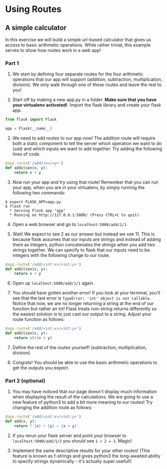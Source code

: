 # Using Routes

## A simple calculator

In this exercise we will build a simple url-based calculator that gives us access to basic arithmetic operations. While rather trivial, this example serves to show how routes work in a web app!

### Part 1

1. We start by defining four separate routes for the four arithmetic operations that our app will support (addition, subtraction, multiplication, division). We only walk through one of these routes and leave the rest to you!

2. Start off by making a new app.py in a folder. **Make sure that you have your virtualenv activated!**. Import the flask library and create your flask app.
  ```python
  from flask import Flask

  app = Flask(__name__)
  ```

2. We need to add routes to our app now! The addition route will require both a static component to tell the server which operation we want to do (`add`) and which inputs we want to add together. Try adding the following lines of code.
  ```python
  @app.route('/add/<x>/<y>')
  def addition(x, y):
      return x + y
  ```

3. Now run your app and try using that route! Remember that you can run your app, when you are in your virtualenv, by simply running the following two commands:
  ```shell
  $ export FLASK_APP=app.py
  $ flask run
    * Serving Flask app "app"
    * Running on http://127.0.0.1:5000/ (Press CTRL+C to quit)
  ```

4. Open a web browser and go to `localhost:5000/add/1/1`

5. Wait! We expect to see 2 as our answer but instead we see 11. This is because flask assumes that our inputs are strings and instead of adding them as integers, python concatenates the strings when you add two strings together. We can specify to flask that our inputs need to be integers with the following change to our route.
  ```python
  @app.route('/add/<int:x>/<int:y>')
  def addition(x, y):
      return x + y
  ```

6. Open up `localhost:5000/add/1/1` again.

7. You should have gotten another error! If you look at your terminal, you'll see that the last error is `TypeError: 'int' object is not callable`. Notice that now, we are no longer returning a string at the end of our function but rather an int! Flask treats non-string returns differently so the easiest solution is to just cast our output to a string. Adjust your route function as follows:
  ```python
  @app.route('/add/<int:x>/<int:y>')
  def addition(x, y):
      return str(x + y)
  ```

7. Define the rest of the routes yourself! (subtraction, multiplication, division)

8. Congrats! You should be able to use the basic arithmetic operations to get the outputs you expect.

### Part 2 (optional)
1. You may have noticed that our page doesn't display much information when displaying the result of the calculations. We are going to use a new feature of python3 to add a bit more meaning to our routes! Try changing the addition route as follows:
  ```python
  @app.route('/add/<int:x>/<int:y>')
  def add(x, y):
      return f'{x} + {y} = {x + y}'
  ```

2. If you rerun your flask server and point your browser to `localhost:5000/add/1/2` you should see `1 + 2 = 3`. Magic!

3. Implement the same descriptive results for your other routes! (This feature is known as f-strings and gives python3 the long-awaited ability to specify strings dynamically - it's actually super useful!)
